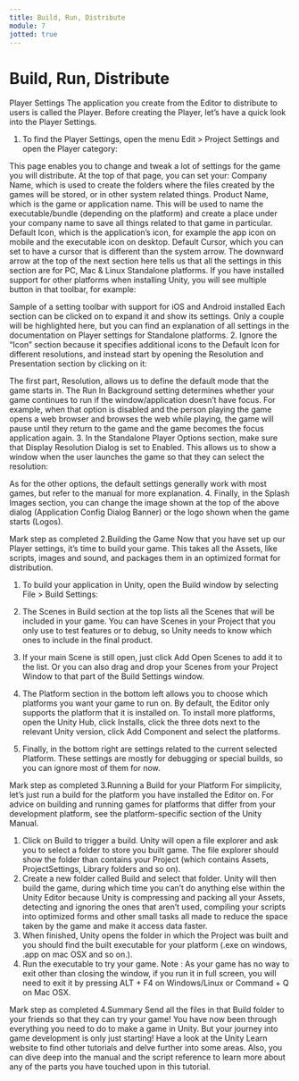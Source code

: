 ```yaml
---
title: Build, Run, Distribute
module: 7
jotted: true
---
```


# Build, Run, Distribute

Player Settings
The application you create from the Editor to distribute to users is called the Player. Before creating the Player, let’s have a quick look into the Player Settings. 
1.   To find the Player Settings, open the menu Edit > Project Settings and open the Player category:

This page enables you to change and tweak a lot of settings for the game you will distribute. 
At the top of that page, you can set your:
Company Name, which is used to create the folders where the files created by the games will be stored, or in other system related things.
Product Name, which is the game or application name. This will be used to name the executable/bundle (depending on the platform) and create a place under your company name to save all things related to that game in particular.
Default Icon, which is the application’s icon, for example the app icon on mobile and the executable icon on desktop.
Default Cursor, which you can set to have a cursor that is different than the system arrow.
The downward arrow at the top of the next section here tells us that all the settings in this section are for PC, Mac & Linux Standalone platforms. If you have installed support for other platforms when installing Unity, you will see multiple button in that toolbar, for example:

Sample of a setting toolbar with support for iOS and Android installed
Each section can be clicked on to expand it and show its settings.  Only a couple will be highlighted here, but you can find an explanation of all settings in the documentation on Player settings for Standalone platforms.
2.  Ignore the “Icon” section because it specifies additional icons to the Default Icon for different resolutions, and instead start by opening the Resolution and Presentation section by clicking on it: 

The first part, Resolution, allows us to define the default mode that the game starts in. The Run In Background setting determines whether your game continues to run if the window/application doesn’t have focus. 
For example, when that option is disabled and the person playing the game opens a web browser and browses the web while playing, the game will pause until they return to the game and the game becomes the focus application again.
3.  In the Standalone Player Options section, make sure that Display Resolution Dialog is set to Enabled. This allows us to show a window when the user launches the game so that they can select the resolution:

As for the other options, the default settings generally work with most games, but refer to the manual for more explanation.
4.  Finally, in the Splash Images section, you can change the image shown at the top of the above dialog (Application Config Dialog Banner) or the logo shown when the game starts (Logos).  


Mark step as completed
2.Building the Game
Now that you have set up our Player settings, it’s time to build your game. This takes all the Assets, like scripts, images and sound, and packages them in an optimized format for distribution.
1.  To build your application in Unity, open the Build window by selecting File > Build Settings: 

 2. The Scenes in Build section at the top lists all the Scenes that will be included in your game. You can have Scenes in your Project that you only use to test features or to debug, so Unity needs to know which ones to include in the final product. 
3. If your main Scene is still open, just click Add Open Scenes to add it to the list. Or you can also drag and drop your Scenes from your Project Window to that part of the Build Settings window.
4. The Platform section in the bottom left allows you to choose which platforms you want your game to run on. By default, the Editor only supports the platform that it is installed on. To install more platforms, open the Unity Hub, click Installs, click the three dots next to the relevant Unity version, click Add Component and select the platforms. 
5.  Finally, in the bottom right are settings related to the current selected Platform. These settings are mostly for debugging or special builds, so you can ignore most of them for now. 


Mark step as completed
3.Running a Build for your Platform
For simplicity, let’s just run a build for the platform you have installed the Editor on. For advice on building and running games for platforms that differ from your development platform, see the platform-specific section of the Unity Manual.
1.  Click on Build to trigger a build. Unity will open a file explorer and ask you to select a folder to store you built game. The file explorer should show the folder than contains your Project (which contains Assets, ProjectSettings, Library folders and so on). 
2.  Create a new folder called Build and select that folder. Unity will then build the game, during which time you can’t do anything else within the Unity Editor because Unity is compressing and packing all your Assets, detecting and ignoring the ones that aren’t used, compiling your scripts into optimized forms and other small tasks all made to reduce the space taken by the game and make it access data faster.
3. When finished, Unity opens the folder in which the Project was built and you should find the built executable for your platform (.exe on windows, .app on mac OSX and so on.). 
4.  Run the executable to try your game.
Note : As your game has no way to exit other than closing the window, if you run it in full screen, you will need to exit it by pressing ALT + F4 on Windows/Linux or Command + Q on Mac OSX.


Mark step as completed
4.Summary
Send all the files in that Build folder to your friends so that they can try your game! 
You have now been through everything you need to do to make a game in Unity. But your journey into game development is only just starting! 
Have a look at the Unity Learn website to find other tutorials and delve further into some areas. Also, you can dive deep into the manual and the script reference to learn more about any of the parts you have touched upon in this tutorial.
